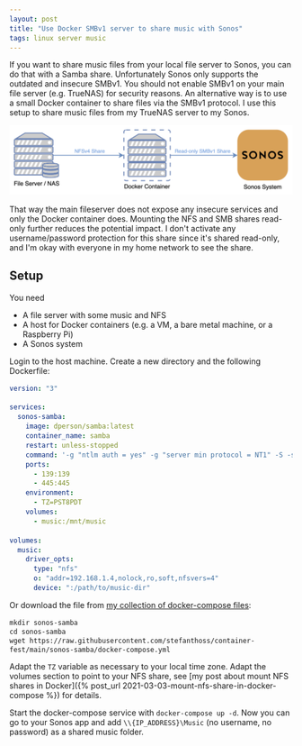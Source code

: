 ```yaml
---
layout: post
title: "Use Docker SMBv1 server to share music with Sonos"
tags: linux server music
---
```


If you want to share music files from your local file server to Sonos, you can do that with a Samba share. Unfortunately
Sonos only supports the outdated and insecure SMBv1. You should not enable SMBv1 on your main file server (e.g. TrueNAS)
for security reasons. An alternative way is to use a small Docker container to share files via the SMBv1 protocol. I use
this setup to share music files from my TrueNAS server to my Sonos.

![Sonos SMBv1 Diagram](/assets/images/sonos-samba-diagram.png)

That way the main fileserver does not expose any insecure services and only the Docker container does. Mounting the NFS
and SMB shares read-only further reduces the potential impact. I don't activate any username/password protection for
this share since it's shared read-only, and I'm okay with everyone in my home network to see the share.

## Setup

You need

* A file server with some music and NFS
* A host for Docker containers (e.g. a VM, a bare metal machine, or a Raspberry Pi)
* A Sonos system

Login to the host machine. Create a new directory and the following Dockerfile:

```yaml
version: "3"

services:
  sonos-samba:
    image: dperson/samba:latest
    container_name: samba
    restart: unless-stopped
    command: '-g "ntlm auth = yes" -g "server min protocol = NT1" -S -s "Music;/mnt/music;yes;yes"'
    ports:
      - 139:139
      - 445:445
    environment:
      - TZ=PST8PDT
    volumes:
      - music:/mnt/music

volumes:
  music:
    driver_opts:
      type: "nfs"
      o: "addr=192.168.1.4,nolock,ro,soft,nfsvers=4"
      device: ":/path/to/music-dir"
```

Or download the file from [my collection of docker-compose files](https://github.com/stefanthoss/container-fest):

```shell
mkdir sonos-samba
cd sonos-samba
wget https://raw.githubusercontent.com/stefanthoss/container-fest/main/sonos-samba/docker-compose.yml
```

Adapt the `TZ` variable as necessary to your local time zone. Adapt the volumes section to point to your NFS share, see
[my post about mount NFS shares in Docker]({% post_url 2021-03-03-mount-nfs-share-in-docker-compose %}) for details.

Start the docker-compose service with `docker-compose up -d`. Now you can go to your Sonos app and add
`\\{IP_ADDRESS}\Music` (no username, no password) as a shared music folder.
